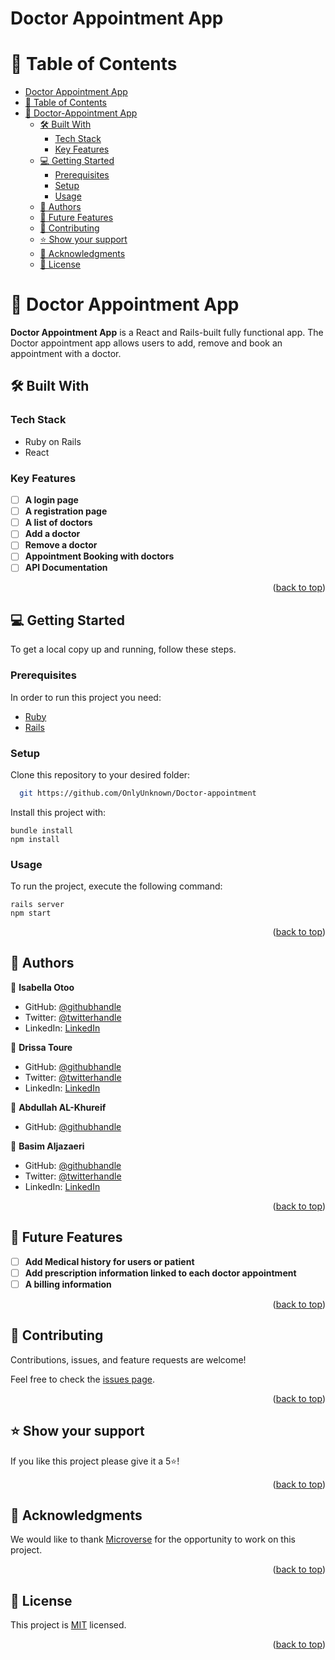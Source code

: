# Doctor Appointment App

<a name="readme-top"></a>

<!-- TABLE OF CONTENTS -->

# 📗 Table of Contents

- [Doctor Appointment App](#doctor-appointment-app)
- [📗 Table of Contents](#-table-of-contents)
- [📖 Doctor-Appointment App ](#-doctor-appointment-app-)
  - [🛠️ Built With ](#-built-with-)
    - [Tech Stack ](#tech-stack-)
    - [Key Features ](#key-features-)
  - [💻 Getting Started ](#-getting-started-)
    - [Prerequisites](#prerequisites)
    - [Setup](#setup)
    - [Usage](#usage)
  - [👥 Authors ](#-authors-)
  - [🔭 Future Features ](#-future-features-)
  - [🤝 Contributing ](#-contributing-)
  - [⭐ Show your support ](#️-show-your-support-)
  - [🙏 Acknowledgments ](#-acknowledgments-)
  - [📝 License ](#-license-)

<!-- PROJECT DESCRIPTION -->

# 📖 Doctor Appointment App <a name="about-project"></a>

**Doctor Appointment App** is a React and Rails-built fully functional app. The Doctor appointment app allows users to add, remove and book an appointment with a doctor. 

## 🛠️ Built With <a name="built-with"></a>

### Tech Stack <a name="tech-stack"></a>

- Ruby on Rails
- React

<!-- Features -->

### Key Features <a name="key-features"></a>

- [ ] **A login page**
- [ ] **A registration page**
- [ ] **A list of doctors**
- [ ] **Add a doctor**
- [ ] **Remove a doctor**
- [ ] **Appointment Booking with doctors**
- [ ] **API Documentation**

<p align="right">(<a href="#readme-top">back to top</a>)</p>

<!-- GETTING STARTED -->

## 💻 Getting Started <a name="getting-started"></a>

To get a local copy up and running, follow these steps.

### Prerequisites

In order to run this project you need:

- [Ruby](https://www.ruby-lang.org/en/)
- [Rails](https://rubyonrails.org/)

### Setup

Clone this repository to your desired folder:

```sh
  git https://github.com/OnlyUnknown/Doctor-appointment
```

<!-- ### Install -->

Install this project with:
```
bundle install
npm install
```

### Usage

To run the project, execute the following command:
```
rails server
npm start
```

<p align="right">(<a href="#readme-top">back to top</a>)</p>

<!-- AUTHORS -->

## 👥 Authors <a name="authors"></a>

👤 **Isabella Otoo**

- GitHub: [@githubhandle](https://github.com/Bellagirl-maker)
- Twitter: [@twitterhandle](https://twitter.com/isabella_otoo)
- LinkedIn: [LinkedIn](https://www.linkedin.com/in/isabella-otoo)

👤 **Drissa Toure**

- GitHub: [@githubhandle](https://github.com/touredri)
- Twitter: [@twitterhandle](https://twitter.com/touredri)
- LinkedIn: [LinkedIn](https://www.linkedin.com/in/touredri/)

👤 **Abdullah AL-Khureif**

- GitHub: [@githubhandle](https://github.com/OnlyUnknown)

👤 **Basim Aljazaeri**

- GitHub: [@githubhandle](https://github.com/ShiroYaksha90)
- Twitter: [@twitterhandle](https://twitter.com/Basim_AlJazaeri)
- LinkedIn: [LinkedIn](https://www.linkedin.com/in/basimaljazaeri/)




<p align="right">(<a href="#readme-top">back to top</a>)</p>

<!-- FUTURE FEATURES -->

## 🔭 Future Features <a name="future-features"></a>

- [ ] **Add Medical history for users or patient**
- [ ] **Add prescription information linked to each doctor appointment**
- [ ] **A billing information**

<p align="right">(<a href="#readme-top">back to top</a>)</p>

<!-- CONTRIBUTING -->

## 🤝 Contributing <a name="contributing"></a>

Contributions, issues, and feature requests are welcome!

Feel free to check the [issues page](../../issues/).

<p align="right">(<a href="#readme-top">back to top</a>)</p>

<!-- SUPPORT -->

## ⭐ Show your support <a name="support"></a>

If you like this project please give it a 5⭐!

<p align="right">(<a href="#readme-top">back to top</a>)</p>

<!-- ACKNOWLEDGEMENTS -->

## 🙏 Acknowledgments <a name="acknowledgements"></a>

We would like to thank [Microverse](https://bit.ly/MicroverseTN) for the opportunity to work on this project.

<p align="right">(<a href="#readme-top">back to top</a>)</p>

<!-- LICENSE -->

## 📝 License <a name="license"></a>

This project is [MIT](./LICENSE) licensed.

<p align="right">(<a href="#readme-top">back to top</a>)</p>
